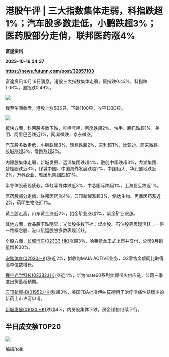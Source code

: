 # 港股午评 | 三大指数集体走弱，科指跌超1%；汽车股多数走低，小鹏跌超3%；医药股部分走俏，联邦医药涨4%
**富途资讯**

**2023-10-16 04:37**

**https://news.futunn.com/post/32857103**

富途资讯10月16日消息，港股三大指数集体走弱，恒指跌0.43%，科指跌1.06%，国指跌0.49%。

![](https://postimg.futunn.com/16974288175022131827139.png)

截至午间收盘，港股上涨536只，下跌1100只，收平1333只。

![](https://postimg.futunn.com/16974288368059461619390.png)

板块方面，科网股多数下跌，哔哩哔哩、百度跌超2%，快手、腾讯跌超1%，美团、阿里巴巴跌近1%，网易微跌，京东微涨。

汽车股多数走低，小鹏跌超3%，理想跌超2%，吉利超1%，比亚迪、蔚来微跌，长城涨超3%，零跑涨超2%。

内房股集体走弱，新城发展、远洋集团跌超4%，融创中国跌超3%，龙湖集团、碧桂园跌近3%，绿城中国、中国海外发展跌超2%，中国恒大、华润置地跌近2%，万科企业、雅居乐集团跌超1%。

半导体股表现疲软，华虹半导体跌近3%，中芯国际跌超1%，上海复旦跌近1%。

医药股部分走俏，联邦医药涨4%，云顶新耀涨超3%，信达生物、再鼎医药涨近2%，药明生物涨近1%。

黄金股走高，山东黄金涨近2%，招金矿业涨超1%，紫金矿业跟涨。

其他方面，食品股下跌明显；光伏股多数下挫；煤炭股、石油股等表现活跃；一带一路概念股、港口航运股股多数表现活跃。

个股方面，[长城汽车(02333.HK)](https://www.futunn.com/quote/stock?m=hk&code=02333)涨超3%，哈弗猛龙正式上市并交付，公司9月销量增长30%。

[安踏体育(02020.HK)](https://www.futunn.com/quote/stock?m=hk&code=02020)涨近2%，拟收购MAIA ACTIVE业务，Q3零售金额同比取得高单位数增长。

[舜宇光学科技(02382.HK)](https://www.futunn.com/quote/stock?m=hk&code=02382)涨近4%，华为mate60系列卖爆带火供应链，公司三季度出货量超预期。

[云顶新耀-B(01952.HK)](https://www.futunn.com/quote/stock?m=hk&code=01952)涨超3%，美国FDA批准伊曲莫德用于治疗溃疡性结肠炎的新药上市许可申请。

[新城发展(01030.HK)](https://www.futunn.com/quote/stock?m=hk&code=01030)跌超4%，内房股集体下跌，房企销售继续下行。

半日成交额TOP20
----------

![](https://postimg.futunn.com/16974292236339052670778.png)

编辑/tolk